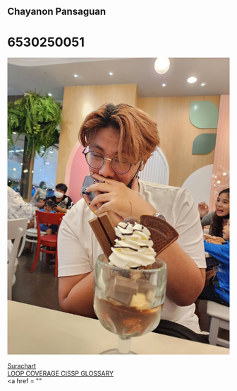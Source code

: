 ## Chayanon Pansaguan 
# 6530250051 

![Alt text](IMG_1580.jpeg)

<a href="https://srchx.github.io/">Surachart</a>
<br>
<a href = "https://plantzaza.github.io/loopcoverage" >LOOP COVERAGE CISSP GLOSSARY</a>
<br>
<a href = ""
